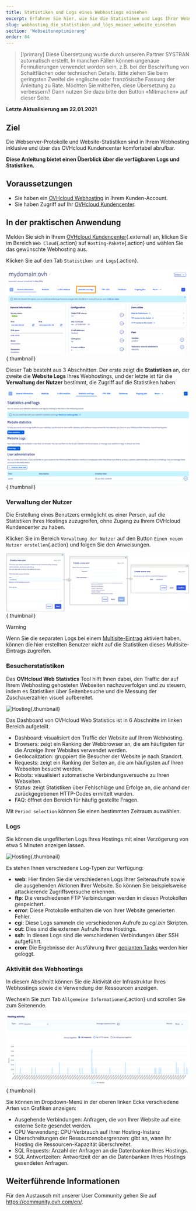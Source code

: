 ```yaml
---
title: Statistiken und Logs eines Webhostings einsehen
excerpt: Erfahren Sie hier, wie Sie die Statistiken und Logs Ihrer Webseiten abrufen
slug: webhosting_die_statistiken_und_logs_meiner_website_einsehen
section: 'Webseitenoptimierung'
order: 04
---
```


> [!primary]
> Diese Übersetzung wurde durch unseren Partner SYSTRAN automatisch erstellt. In manchen Fällen können ungenaue Formulierungen verwendet worden sein, z.B. bei der Beschriftung von Schaltflächen oder technischen Details. Bitte ziehen Sie beim geringsten Zweifel die englische oder französische Fassung der Anleitung zu Rate. Möchten Sie mithelfen, diese Übersetzung zu verbessern? Dann nutzen Sie dazu bitte den Button «Mitmachen» auf dieser Seite.
>

**Letzte Aktualisierung am 22.01.2021**

## Ziel

Die Webserver-Protokolle und Website-Statistiken sind in Ihrem Webhosting inklusive und über das OVHcloud Kundencenter komfortabel abrufbar.

**Diese Anleitung bietet einen Überblick über die verfügbaren Logs und Statistiken.**

## Voraussetzungen

- Sie haben ein [OVHcloud Webhosting](https://www.ovhcloud.com/de/web-hosting/) in Ihrem Kunden-Account.
- Sie haben Zugriff auf Ihr [OVHcloud Kundencenter](https://www.ovh.com/auth/?action=gotomanager&from=https://www.ovh.de/&ovhSubsidiary=de).

## In der praktischen Anwendung

Melden Sie sich in Ihrem [OVHcloud Kundencenter](https://www.ovh.com/auth/?action=gotomanager&from=https://www.ovh.de/&ovhSubsidiary=de){.external} an, klicken Sie im Bereich `Web Cloud`{.action} auf `Hosting-Pakete`{.action} und wählen Sie das gewünschte Webhosting aus.

Klicken Sie auf den Tab `Statistiken und Logs`{.action}.

![Hosting](images/statistics01.png){.thumbnail}

Dieser Tab besteht aus 3 Abschnitten. Der erste zeigt die **Statistiken** an, der zweite die **Website Logs** Ihres Webhostings, und der letzte ist für die **Verwaltung der Nutzer** bestimmt, die Zugriff auf die Statistiken haben.

![Hosting](images/statistics02u.png){.thumbnail}

### Verwaltung der Nutzer

Die Erstellung eines Benutzers ermöglicht es einer Person, auf die Statistiken Ihres Hostings zuzugreifen, ohne Zugang zu Ihrem OVHcloud Kundencenter zu haben. 

Klicken Sie im Bereich `Verwaltung der Nutzer` auf den Button `Einen neuen Nutzer erstellen`{.action} und folgen Sie den Anweisungen.  

![Hosting](images/user-statistics01.png){.thumbnail}

> [!warning] 
>
> Wenn Sie die separaten Logs bei einem [Multisite-Eintrag](../multisites-mehrere-websites-konfigurieren/#schritt-2-eine-domain-oder-subdomain-hinzufugen) aktiviert haben, können die hier erstellten Benutzer nicht auf die Statistiken dieses Multisite-Eintrags zugreifen.
>

### Besucherstatistiken

Das **OVHcloud Web Statistics** Tool hilft Ihnen dabei, den Traffic der auf Ihrem Webhosting gehosteten Webseiten nachzuverfolgen und zu steuern, indem es Statistiken über Seitenbesuche und die Messung der Zuschauerzahlen visuell aufbereitet.

![Hosting](images/OWStats01.gif){.thumbnail}

Das Dashboard von OVHcloud Web Statistics ist in 6 Abschnitte im linken Bereich aufgeteilt.

- Dashboard: visualisiert den Traffic der Website auf Ihrem Webhosting.
- Browsers: zeigt ein Ranking der Webbrowser an, die am häufigsten für die Anzeige Ihrer Websites verwendet werden.
- Geolocalization: gruppiert die Besucher der Website je nach Standort.
- Requests: zeigt ein Ranking der Seiten an, die am häufigsten auf Ihren Webseiten besucht werden.
- Robots: visualisiert automatische Verbindungsversuche zu Ihren Webseiten.
- Status: zeigt Statistiken über Fehlschläge und Erfolge an, die anhand der zurückgegebenen HTTP-Codes ermittelt wurden.
- FAQ: öffnet den Bereich für häufig gestellte Fragen.

Mit `Period selection` können Sie einen bestimmten Zeitraum auswählen.

### Logs

Sie können die ungefilterten Logs Ihres Hostings mit einer Verzögerung von etwa 5 Minuten anzeigen lassen.

![Hosting](images/logs01.png){.thumbnail}

Es stehen Ihnen verschiedene Log-Typen zur Verfügung:

- **web**: Hier finden Sie die verschiedenen Logs Ihrer Seitenaufrufe sowie die ausgehenden Aktionen Ihrer Website. So können Sie beispielsweise attackierende Zugriffsversuche erkennen.
- **ftp**: Die verschiedenen FTP Verbindungen werden in diesen Protokollen gespeichert.
- **error**: Diese Protokolle enthalten die von Ihrer Website generierten Fehler.
- **cgi**: Diese Logs sammeln die verschiedenen Aufrufe zu *cgi.bin* Skripten.
- **out**: Dies sind die externen Aufrufe Ihres Hostings.
- **ssh**: In diesen Logs sind die verschiedenen Verbindungen über SSH aufgeführt.
- **cron**: Die Ergebnisse der Ausführung Ihrer [geplanten Tasks](../webhosting_automatisierte_aufgaben_cron/) werden hier geloggt.

### Aktivität des Webhostings

In diesem Abschnitt können Sie die Aktivität der Infrastruktur Ihres Webhostings sowie die Verwendung der Ressourcen anzeigen.

Wechseln Sie zum Tab `Allgemeine Informationen`{.action} und scrollen Sie zum Seitenende.

![Hosting](images/statistics03.png){.thumbnail}

Sie können im Dropdown-Menü in der oberen linken Ecke verschiedene Arten von Grafiken anzeigen:

- Ausgehende Verbindungen: Anfragen, die von Ihrer Website auf eine externe Seite gesendet werden.
- CPU Verwendung: CPU-Verbrauch auf Ihrer Hosting-Instanz
- Überschreitungen der Ressourcenobergrenzen: gibt an, wann Ihr Hosting die Ressourcen-Kapazität überschreitet.
- SQL Requests: Anzahl der Anfragen an die Datenbanken Ihres Hostings.
- SQL Antwortzeiten: Antwortzeit der an die Datenbanken Ihres Hostings gesendeten Anfragen.

## Weiterführende Informationen

Für den Austausch mit unserer User Community gehen Sie auf <https://community.ovh.com/en/>.
